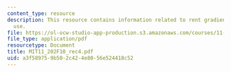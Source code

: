 ```yaml
---
content_type: resource
description: This resource contains information related to rent gradients and land
  use.
file: https://ol-ocw-studio-app-production.s3.amazonaws.com/courses/11-202-planning-economics-fall-2010/a3f589759b502c424e8056e524418c52_MIT11_202F10_rec4.pdf
file_type: application/pdf
resourcetype: Document
title: MIT11_202F10_rec4.pdf
uid: a3f58975-9b50-2c42-4e80-56e524418c52
---
```

